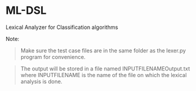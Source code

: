 ML-DSL
======

Lexical Analyzer for Classification algorithms 

Note:
> Make sure the test case files are in the same folder as the lexer.py program for convenience.

> The output will be stored in a file named INPUTFILENAMEOutput.txt where INPUTFILENAME is the name of the file on which the lexical analysis is done.
